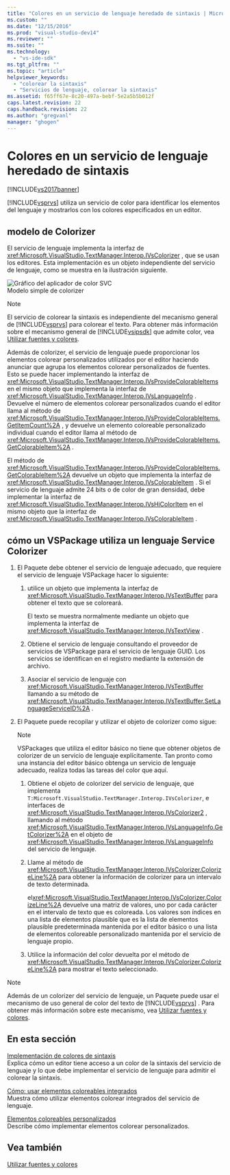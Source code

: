 ```yaml
---
title: "Colores en un servicio de lenguaje heredado de sintaxis | Microsoft Docs"
ms.custom: ""
ms.date: "12/15/2016"
ms.prod: "visual-studio-dev14"
ms.reviewer: ""
ms.suite: ""
ms.technology: 
  - "vs-ide-sdk"
ms.tgt_pltfrm: ""
ms.topic: "article"
helpviewer_keywords: 
  - "colorear la sintaxis"
  - "Servicios de lenguaje, colorear la sintaxis"
ms.assetid: f65ff67e-8c20-497a-bebf-5e2a5b5b012f
caps.latest.revision: 22
caps.handback.revision: 22
ms.author: "gregvanl"
manager: "ghogen"
---
```

# Colores en un servicio de lenguaje heredado de sintaxis
[!INCLUDE[vs2017banner](../../code-quality/includes/vs2017banner.md)]

[!INCLUDE[vsprvs](../../code-quality/includes/vsprvs_md.md)] utiliza un servicio de color para identificar los elementos del lenguaje y mostrarlos con los colores especificados en un editor.  
  
## modelo de Colorizer  
 El servicio de lenguaje implementa la interfaz de <xref:Microsoft.VisualStudio.TextManager.Interop.IVsColorizer> , que se usan los editores.  Esta implementación es un objeto independiente del servicio de lenguaje, como se muestra en la ilustración siguiente.  
  
 ![Gráfico del aplicador de color SVC](../../extensibility/internals/media/figlgsvccolorizer.png "FigLgSvcColorizer")  
Modelo simple de colorizer  
  
> [!NOTE]
>  El servicio de colorear la sintaxis es independiente del mecanismo general de [!INCLUDE[vsprvs](../../code-quality/includes/vsprvs_md.md)] para colorear el texto.  Para obtener más información sobre el mecanismo general de [!INCLUDE[vsipsdk](../../extensibility/includes/vsipsdk_md.md)] que admite color, vea [Utilizar fuentes y colores](../../extensibility/using-fonts-and-colors.md).  
  
 Además de colorizer, el servicio de lenguaje puede proporcionar los elementos colorear personalizados utilizados por el editor haciendo anunciar que agrupa los elementos colorear personalizados de fuentes.  Esto se puede hacer implementando la interfaz de <xref:Microsoft.VisualStudio.TextManager.Interop.IVsProvideColorableItems> en el mismo objeto que implementa la interfaz de <xref:Microsoft.VisualStudio.TextManager.Interop.IVsLanguageInfo> .  Devuelve el número de elementos colorear personalizados cuando el editor llama al método de <xref:Microsoft.VisualStudio.TextManager.Interop.IVsProvideColorableItems.GetItemCount%2A> , y devuelve un elemento coloreable personalizado individual cuando el editor llama al método de <xref:Microsoft.VisualStudio.TextManager.Interop.IVsProvideColorableItems.GetColorableItem%2A> .  
  
 El método de <xref:Microsoft.VisualStudio.TextManager.Interop.IVsProvideColorableItems.GetColorableItem%2A> devuelve un objeto que implementa la interfaz de <xref:Microsoft.VisualStudio.TextManager.Interop.IVsColorableItem> .  Si el servicio de lenguaje admite 24 bits o de color de gran densidad, debe implementar la interfaz de <xref:Microsoft.VisualStudio.TextManager.Interop.IVsHiColorItem> en el mismo objeto que la interfaz de <xref:Microsoft.VisualStudio.TextManager.Interop.IVsColorableItem> .  
  
## cómo un VSPackage utiliza un lenguaje Service Colorizer  
  
1.  El Paquete debe obtener el servicio de lenguaje adecuado, que requiere el servicio de lenguaje VSPackage hacer lo siguiente:  
  
    1.  utilice un objeto que implementa la interfaz de <xref:Microsoft.VisualStudio.TextManager.Interop.IVsTextBuffer> para obtener el texto que se coloreará.  
  
         El texto se muestra normalmente mediante un objeto que implementa la interfaz de <xref:Microsoft.VisualStudio.TextManager.Interop.IVsTextView> .  
  
    2.  Obtiene el servicio de lenguaje consultando el proveedor de servicios de VSPackage para el servicio de lenguaje GUID.  Los servicios se identifican en el registro mediante la extensión de archivo.  
  
    3.  Asociar el servicio de lenguaje con <xref:Microsoft.VisualStudio.TextManager.Interop.IVsTextBuffer> llamando a su método de <xref:Microsoft.VisualStudio.TextManager.Interop.IVsTextBuffer.SetLanguageServiceID%2A> .  
  
2.  El Paquete puede recopilar y utilizar el objeto de colorizer como sigue:  
  
    > [!NOTE]
    >  VSPackages que utiliza el editor básico no tiene que obtener objetos de colorizer de un servicio de lenguaje explícitamente.  Tan pronto como una instancia del editor básico obtenga un servicio de lenguaje adecuado, realiza todas las tareas del color que aquí.  
  
    1.  Obtiene el objeto de colorizer del servicio de lenguaje, que implementa `T:Microsoft.VisualStudio.TextManager.Interop.IVsColorizer`, e interfaces de <xref:Microsoft.VisualStudio.TextManager.Interop.IVsColorizer2> , llamando al método <xref:Microsoft.VisualStudio.TextManager.Interop.IVsLanguageInfo.GetColorizer%2A> en el objeto de <xref:Microsoft.VisualStudio.TextManager.Interop.IVsLanguageInfo> del servicio de lenguaje.  
  
    2.  Llame al método de <xref:Microsoft.VisualStudio.TextManager.Interop.IVsColorizer.ColorizeLine%2A> para obtener la información de colorizer para un intervalo de texto determinada.  
  
         el<xref:Microsoft.VisualStudio.TextManager.Interop.IVsColorizer.ColorizeLine%2A> devuelve una matriz de valores, uno por cada carácter en el intervalo de texto que es coloreada.  Los valores son índices en una lista de elementos plausible que es la lista de elementos plausible predeterminada mantenida por el editor básico o una lista de elementos coloreable personalizado mantenida por el servicio de lenguaje propio.  
  
    3.  Utilice la información del color devuelta por el método de <xref:Microsoft.VisualStudio.TextManager.Interop.IVsColorizer.ColorizeLine%2A> para mostrar el texto seleccionado.  
  
> [!NOTE]
>  Además de un colorizer del servicio de lenguaje, un Paquete puede usar el mecanismo de uso general de color del texto de [!INCLUDE[vsprvs](../../code-quality/includes/vsprvs_md.md)] .  Para obtener más información sobre este mecanismo, vea [Utilizar fuentes y colores](../../extensibility/using-fonts-and-colors.md).  
  
## En esta sección  
 [Implementación de colores de sintaxis](../../extensibility/internals/implementing-syntax-coloring.md)  
 Explica cómo un editor tiene acceso a un color de la sintaxis del servicio de lenguaje y lo que debe implementar el servicio de lenguaje para admitir el colorear la sintaxis.  
  
 [Cómo: usar elementos coloreables integrados](../../extensibility/internals/how-to-use-built-in-colorable-items.md)  
 Muestra cómo utilizar elementos colorear integrados del servicio de lenguaje.  
  
 [Elementos coloreables personalizados](../../extensibility/internals/custom-colorable-items.md)  
 Describe cómo implementar elementos colorear personalizados.  
  
## Vea también  
 [Utilizar fuentes y colores](../../extensibility/using-fonts-and-colors.md)